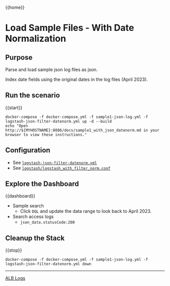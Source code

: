 {{home}}
# Load Sample Files - With Date Normalization

## Purpose
Parse and load sample json log files as json.  

Index date fields using the original dates in the log files (April 2023).

## Run the scenario

{{start}}

```
docker-compose -f docker-compose.yml -f sample1-json-log.yml -f logstash-json-filter-datenorm.yml up -d --build
echo "Open http://${MYHOSTNAME}:8086/docs/sample1_with_json_datenorm.md in your browser to view these instructions."

```

## Configuration
- See [`logstash-json-filter-datenorm.yml`](../logstash-json-filter-datenorm.yml)
- See [`logstash/logstash_with_filter_norm.conf`](../logstash/logstash_with_filter_datenorm.conf)

## Explore the Dashboard

{{dashboard}}
- Sample search 
  - Click `DQL` and update the data range to look back to April 2023.
- Search access logs
  - `json_data.statusCode:200`

## Cleanup the Stack

{{stop}}

```
docker-compose -f docker-compose.yml -f sample1-json-log.yml -f logstash-json-filter-datenorm.yml down
```

---
[ALB Logs](alb.md)